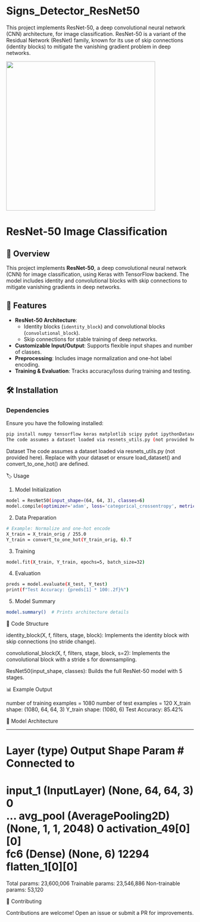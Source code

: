 # Signs_Detector_ResNet50
This project implements ResNet-50, a deep convolutional neural network (CNN) architecture, for image classification. ResNet-50 is a variant of the Residual Network (ResNet) family, known for its use of skip connections (identity blocks) to mitigate the vanishing gradient problem in deep networks.

<img src="D:\\MY STUDY\\Signs_Detector_ResNet50\\images\\signs_data_kiank.png" width="400"/>


# ResNet-50 Image Classification

## 📌 Overview
This project implements **ResNet-50**, a deep convolutional neural network (CNN) for image classification, using Keras with TensorFlow backend. The model includes identity and convolutional blocks with skip connections to mitigate vanishing gradients in deep networks.

## 🚀 Features
- **ResNet-50 Architecture**:  
  - Identity blocks (`identity_block`) and convolutional blocks (`convolutional_block`).  
  - Skip connections for stable training of deep networks.  
- **Customizable Input/Output**: Supports flexible input shapes and number of classes.  
- **Preprocessing**: Includes image normalization and one-hot label encoding.  
- **Training & Evaluation**: Tracks accuracy/loss during training and testing.  

## 🛠 Installation
### Dependencies
Ensure you have the following installed:
```bash
pip install numpy tensorflow keras matplotlib scipy pydot ipythonDataset
The code assumes a dataset loaded via resnets_utils.py (not provided here). Replace with your dataset or ensure load_dataset() and convert_to_one_hot() are defined.
```
Dataset
The code assumes a dataset loaded via resnets_utils.py (not provided here). Replace with your dataset or ensure load_dataset() and convert_to_one_hot() are defined.

🏷 Usage
1. Model Initialization
```bash
model = ResNet50(input_shape=(64, 64, 3), classes=6)
model.compile(optimizer='adam', loss='categorical_crossentropy', metrics=['accuracy'])
```
2. Data Preparation
```bash
# Example: Normalize and one-hot encode
X_train = X_train_orig / 255.0
Y_train = convert_to_one_hot(Y_train_orig, 6).T
```
3. Training
```bash
model.fit(X_train, Y_train, epochs=5, batch_size=32)
```
4. Evaluation
```bash
preds = model.evaluate(X_test, Y_test)
print(f"Test Accuracy: {preds[1] * 100:.2f}%")
```
5. Model Summary
```bash
model.summary()  # Prints architecture details
```
📂 Code Structure

identity_block(X, f, filters, stage, block):
Implements the identity block with skip connections (no stride change).

convolutional_block(X, f, filters, stage, block, s=2):
Implements the convolutional block with a stride s for downsampling.

ResNet50(input_shape, classes):
Builds the full ResNet-50 model with 5 stages.

📊 Example Output

number of training examples = 1080
number of test examples = 120
X_train shape: (1080, 64, 64, 3)
Y_train shape: (1080, 6)
Test Accuracy: 85.42%

📜 Model Architecture

____________________________________________________________________________________________________
Layer (type)                   Output Shape         Param #     Connected to                     
====================================================================================================
input_1 (InputLayer)           (None, 64, 64, 3)    0                                            
...
avg_pool (AveragePooling2D)    (None, 1, 1, 2048)   0           activation_49[0][0]              
fc6 (Dense)                    (None, 6)            12294       flatten_1[0][0]                  
====================================================================================================
Total params: 23,600,006
Trainable params: 23,546,886
Non-trainable params: 53,120

🤝 Contributing

Contributions are welcome! Open an issue or submit a PR for improvements.


